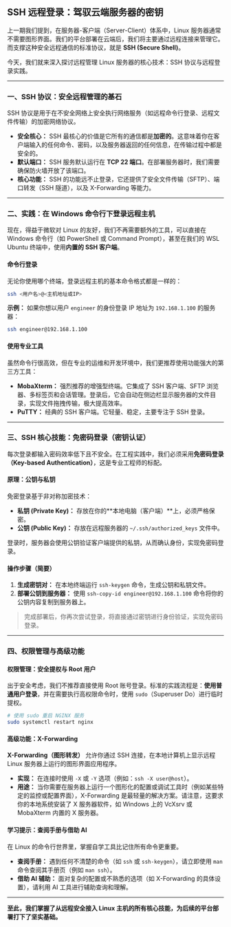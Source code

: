 ## SSH 远程登录：驾驭云端服务器的密钥

上一期我们提到，在服务器-客户端（Server-Client）体系中，Linux 服务器通常不需要图形界面。我们的平台部署在云端后，我们将主要通过远程连接来管理它。而支撑这种安全远程通信的标准协议，就是 **SSH (Secure Shell)**。

今天，我们就来深入探讨远程管理 Linux 服务器的核心技术：SSH 协议与远程登录实践。

-----

### 一、SSH 协议：安全远程管理的基石

SSH 协议是用于在不安全网络上安全执行网络服务（如远程命令行登录、远程文件传输）的加密网络协议。

  * **安全核心：** SSH 最核心的价值是它所有的通信都是**加密的**。这意味着你在客户端输入的任何命令、密码，以及服务器返回的任何信息，在传输过程中都是安全的。
  * **默认端口：** SSH 服务默认运行在 **TCP 22 端口**。在部署服务器时，我们需要确保防火墙开放了该端口。
  * **核心功能：** SSH 的功能远不止登录，它还提供了安全文件传输（SFTP）、端口转发（SSH 隧道），以及 X-Forwarding 等能力。

-----

### 二、实践：在 Windows 命令行下登录远程主机

现在，得益于微软对 Linux 的友好，我们不再需要额外的工具，可以直接在 Windows 命令行（如 PowerShell 或 Command Prompt），甚至在我们的 WSL Ubuntu 终端中，使用**内置的 SSH 客户端**。

#### 命令行登录

无论你使用哪个终端，登录远程主机的基本命令格式都是一样的：

```bash
ssh <用户名>@<主机地址或IP>
```

**示例：**
如果你想以用户 `engineer` 的身份登录 IP 地址为 `192.168.1.100` 的服务器：

```bash
ssh engineer@192.168.1.100
```

#### 使用专业工具

虽然命令行很高效，但在专业的运维和开发环境中，我们更推荐使用功能强大的第三方工具：

  * **MobaXterm：** 强烈推荐的增强型终端。它集成了 SSH 客户端、SFTP 浏览器、多标签页和会话管理。登录后，它会自动在侧边栏显示服务器的文件目录，实现文件拖拽传输，极大提高效率。
  * **PuTTY：** 经典的 SSH 客户端。它轻量、稳定，主要专注于 SSH 登录。

-----

### 三、SSH 核心技能：免密码登录（密钥认证）

每次登录都输入密码效率低下且不安全。在工程实践中，我们必须采用**免密码登录（Key-based Authentication）**，这是专业工程师的标配。

#### 原理：公钥与私钥

免密登录基于非对称加密技术：

  * **私钥 (Private Key)：** 存放在你的\*\*本地电脑（客户端）\*\*上，必须严格保密。
  * **公钥 (Public Key)：** 存放在远程服务器的 `~/.ssh/authorized_keys` 文件中。

登录时，服务器会使用公钥验证客户端提供的私钥，从而确认身份，实现免密码登录。

#### 操作步骤（简要）

1.  **生成密钥对：** 在本地终端运行 `ssh-keygen` 命令，生成公钥和私钥文件。
2.  **部署公钥到服务器：** 使用 `ssh-copy-id engineer@192.168.1.100` 命令将你的公钥内容复制到服务器上。

> 完成部署后，你再次尝试登录，将直接通过密钥进行身份验证，实现免密码登录。

-----

### 四、权限管理与高级功能

#### 权限管理：安全提权与 Root 用户

出于安全考虑，我们不推荐直接使用 Root 账号登录。标准的实践流程是：**使用普通用户登录**，并在需要执行高权限命令时，使用 `sudo`（Superuser Do）进行临时提权。

```bash
# 使用 sudo 重启 NGINX 服务
sudo systemctl restart nginx
```

#### 高级功能：X-Forwarding

**X-Forwarding（图形转发）** 允许你通过 SSH 连接，在本地计算机上显示远程 Linux 服务器上运行的图形界面应用程序。

  * **实现：** 在连接时使用 `-X` 或 `-Y` 选项（例如：`ssh -X user@host`）。
  * **用途：** 当你需要在服务器上运行一个图形化的配置或调试工具时（例如某些特定的监控或配置界面），X-Forwarding 是最轻量的解决方案。请注意，这要求你的本地系统安装了 X 服务器软件，如 Windows 上的 VcXsrv 或 MobaXterm 内置的 X 服务器。

#### 学习提示：查阅手册与借助 AI

在 Linux 的命令行世界里，掌握自学工具比记住所有命令更重要。

  * **查阅手册：** 遇到任何不清楚的命令（如 `ssh` 或 `ssh-keygen`），请立即使用 `man` 命令查阅其手册页（例如 `man ssh`）。
  * **借助 AI 辅助：** 面对复杂的配置或不熟悉的选项（如 X-Forwarding 的具体设置），请利用 AI 工具进行辅助查询和理解。

-----

**至此，我们掌握了从远程安全接入 Linux 主机的所有核心技能，为后续的平台部署打下了坚实基础。**
